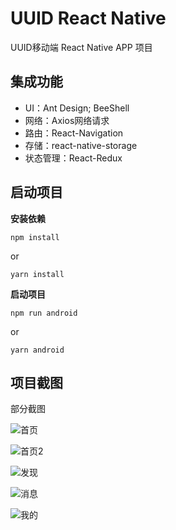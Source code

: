 # UUID React Native 
UUID移动端 React Native APP 项目

## 集成功能
- UI：Ant Design; BeeShell
- 网络：Axios网络请求
- 路由：React-Navigation
- 存储：react-native-storage
- 状态管理：React-Redux



## 启动项目
**安装依赖**

```shell
npm install
```

or

```shell
yarn install
```



**启动项目**

```shell
npm run android
```

or

```shell
yarn android
```



## 项目截图

部分截图

![首页](https://gitee.com/AlanLee97/assert/raw/master/note_images/首页.png)



![首页2](https://gitee.com/AlanLee97/assert/raw/master/note_images/首页2.png)



![发现](https://gitee.com/AlanLee97/assert/raw/master/note_images/发现.png)



![消息](https://gitee.com/AlanLee97/assert/raw/master/note_images/消息-1607003926064.png)



![我的](https://gitee.com/AlanLee97/assert/raw/master/note_images/我的.png)
